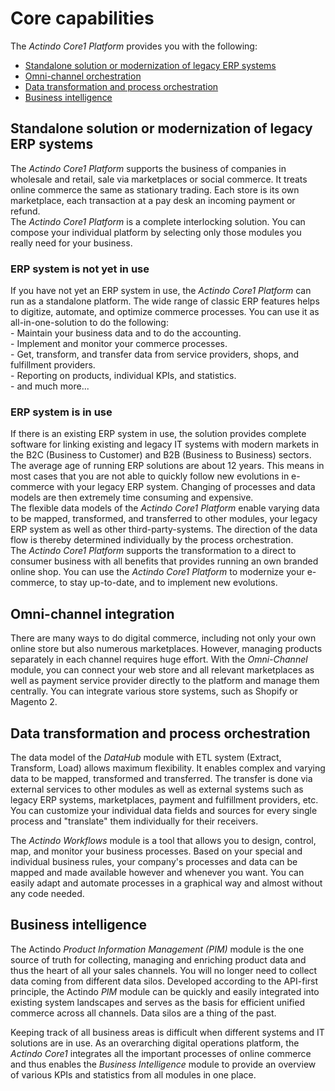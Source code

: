# Core capabilities

The *Actindo Core1 Platform* provides you with the following:
- [Standalone solution or modernization of legacy ERP systems](./02_CoreCapabilities.md#standalone-solution-or-modernization-of-legacy-erp-systems)
- [Omni-channel orchestration](./02_CoreCapabilities.md#omni-channel-orchestration)
- [Data transformation and process orchestration](./02_CoreCapabilities.md#data-transformation-and-process-orchestration)
- [Business intelligence](./02_CoreCapabilities.md#business-intelligence)
 

## Standalone solution or modernization of legacy ERP systems

The *Actindo Core1 Platform* supports the business of companies in wholesale and retail, sale via marketplaces or social commerce. It treats online commerce the same as stationary trading. Each store is its own marketplace, each transaction at a pay desk an incoming payment or refund.  
The *Actindo Core1 Platform* is a complete interlocking solution. You can compose your individual platform by selecting only those modules you really need for your business.

### ERP system is not yet in use

If you have not yet an ERP system in use, the *Actindo Core1 Platform* can run as a standalone platform. The wide range of classic ERP features helps to digitize, automate, and optimize commerce processes. You can use it as all-in-one-solution to do the following:  
    - Maintain your business data and to do the accounting.   
    - Implement and monitor your commerce processes.   
    - Get, transform, and transfer data from service providers, shops, and fulfillment providers.   
    - Reporting on products, individual KPIs, and statistics.    
    - and much more...

### ERP system is in use

If there is an existing ERP system in use, the solution provides complete software for linking existing and legacy IT systems with modern markets in the B2C (Business to Customer) and B2B (Business to Business) sectors.   
The average age of running ERP solutions are about 12 years. This means in most cases that you are not able to quickly follow new evolutions in e-commerce with your legacy ERP system. Changing of processes and data models are then extremely time consuming and expensive.  
The flexible data models of the *Actindo Core1 Platform* enable varying data to be mapped, transformed, and transferred to other modules, your legacy ERP system as well as other third-party-systems. The direction of the data flow is thereby determined individually by the process orchestration.  
The *Actindo Core1 Platform* supports the transformation to a direct to consumer business with all benefits that provides running an own branded online shop. You can use the *Actindo Core1 Platform* to modernize your e-commerce, to stay up-to-date, and to implement new evolutions.  

## Omni-channel integration

There are many ways to do digital commerce, including not only your own online store but also numerous marketplaces. However, managing products separately in each channel requires huge effort. With the *Omni-Channel* module, you can connect your web store and all relevant marketplaces as well as payment service provider directly to the platform and manage them centrally. You can integrate various store systems, such as Shopify or Magento 2. <!---Magento heißt jetzt Adobe Commerce??-->  

## Data transformation and process orchestration

The data model of the *DataHub* module with ETL system (Extract, Transform, Load) allows maximum flexibility. It enables complex and varying data to be mapped, transformed and transferred. The transfer is done via external services to other modules as well as external systems such as legacy ERP systems, marketplaces, payment and fulfillment providers, etc. 
You can customize your individual data fields and sources for every single process and "translate" them individually for their receivers.  

The *Actindo Workflows* module is a tool that allows you to design, control, map, and monitor your business processes. Based on your special and individual business rules, your company's processes and data can be mapped and made available however and whenever you want. You can easily adapt and automate processes in a graphical way and almost without any code needed. 


## Business intelligence

The Actindo *Product Information Management (PIM)* module is the one source of truth for collecting, managing and enriching product data and thus the heart of all your sales channels. You will no longer need to collect data coming from different data silos. Developed according to the API-first principle, the Actindo *PIM* module can be quickly and easily integrated into existing system landscapes and serves as the basis for efficient unified commerce across all channels. Data silos are a thing of the past.    

Keeping track of all business areas is difficult when different systems and IT solutions are in use. As an overarching digital operations platform, the *Actindo Core1* integrates all the important processes of online commerce and thus enables the *Business Intelligence* module to provide an overview of various KPIs and statistics from all modules in one place. <!--mittels Grafana?-->



